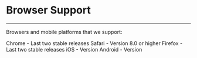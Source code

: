 # Browser Support


---

Browsers and mobile platforms that we support:

Chrome - Last two stable releases
Safari - Version 8.0 or higher
Firefox - Last two stable releases
iOS - Version
Android - Version 


